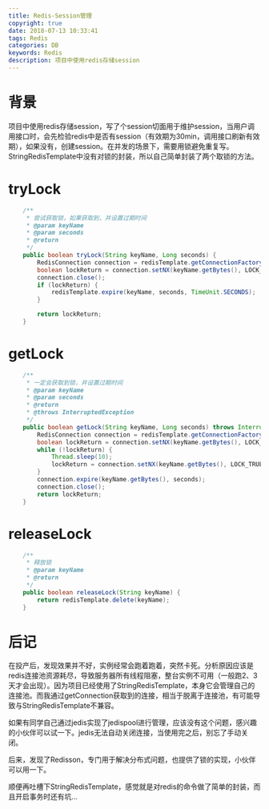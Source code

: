 ```yaml
---
title: Redis-Session管理
copyright: true
date: 2018-07-13 10:33:41
tags: Redis
categories: DB
keywords: Redis
description: 项目中使用redis存储session
---
```


# 背景

​	项目中使用redis存储session，写了个session切面用于维护session，当用户调用接口时，会先检验redis中是否有session（有效期为30min，调用接口刷新有效期），如果没有，创建session。在并发的场景下，需要用锁避免重复写。StringRedisTemplate中没有对锁的封装，所以自己简单封装了两个取锁的方法。

# tryLock

```java
    /**
     * 尝试获取锁，如果获取到，并设置过期时间
     * @param keyName
     * @param seconds
     * @return
     */
    public boolean tryLock(String keyName, Long seconds) {
        RedisConnection connection = redisTemplate.getConnectionFactory().getConnection();
        boolean lockReturn = connection.setNX(keyName.getBytes(), LOCK_TRUE.getBytes());
        connection.close();
        if (lockReturn) {
            redisTemplate.expire(keyName, seconds, TimeUnit.SECONDS);
        }

        return lockReturn;
    }

```

# getLock

```java
    /**
     * 一定会获取到锁，并设置过期时间
     * @param keyName
     * @param seconds
     * @return
     * @throws InterruptedException
     */
    public boolean getLock(String keyName, Long seconds) throws InterruptedException {
        RedisConnection connection = redisTemplate.getConnectionFactory().getConnection();
        boolean lockReturn = connection.setNX(keyName.getBytes(), LOCK_TRUE.getBytes());
        while (!lockReturn) {
            Thread.sleep(10);
            lockReturn = connection.setNX(keyName.getBytes(), LOCK_TRUE.getBytes());
        }
        connection.expire(keyName.getBytes(), seconds);
        connection.close();
        return lockReturn;
    }
```

# releaseLock

```java
    /**
     * 释放锁
     * @param keyName
     * @return
     */
    public boolean releaseLock(String keyName) {
        return redisTemplate.delete(keyName);
    }
```

# 后记

在投产后，发现效果并不好，实例经常会跑着跑着，突然卡死。分析原因应该是redis连接池资源耗尽，导致服务器所有线程阻塞，整台实例不可用（一般跑2、3天才会出现）。因为项目已经使用了StringRedisTemplate，本身它会管理自己的连接池。而我通过getConnection获取到的连接，相当于脱离于连接池，有可能导致与StringRedisTemplate不兼容。

如果有同学自己通过jedis实现了jedispool进行管理，应该没有这个问题，感兴趣的小伙伴可以试一下。jedis无法自动关闭连接，当使用完之后，别忘了手动关闭。

后来，发现了Redisson，专门用于解决分布式问题，也提供了锁的实现，小伙伴可以用一下。

顺便再吐槽下StringRedisTemplate，感觉就是对redis的命令做了简单的封装，而且开启事务时还有坑...